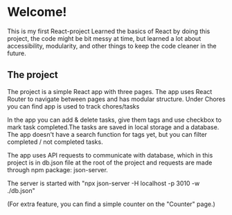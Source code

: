 # Welcome!

This is my first React-project
Learned the basics of React by doing this project, the code might be bit messy at time, but learned a lot about accessibility, modularity, and other things to keep the code cleaner in the future.

## The project
The project is a simple React app with three pages. The app uses React
Router to navigate between pages and has modular structure.
Under Chores you can find app is used to track chores/tasks

In the app you can add & delete tasks, give them tags and use checkbox
to mark task completed.The tasks are saved in local storage and a
database. The app doesn't have a search function for tags yet, but you
can filter completed / not completed tasks.

The app uses API requests to communicate with database, which in this
project is in db.json file at the root of the project and requests are
made through npm package: json-server.

The server is started with "npx json-server -H localhost -p 3010 -w ./db.json"

(For extra feature, you can find a simple counter on the "Counter" page.)
